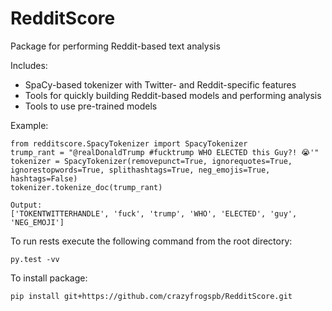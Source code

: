 # RedditScore
Package for performing Reddit-based text analysis

Includes:
- SpaCy-based tokenizer with Twitter- and Reddit-specific features
- Tools for quickly building Reddit-based models and performing analysis
- Tools to use pre-trained models

Example:

	from redditscore.SpacyTokenizer import SpacyTokenizer
	trump_rant = "@realDonaldTrump #fucktrump WHO ELECTED this Guy?! 😭'"
	tokenizer = SpacyTokenizer(removepunct=True, ignorequotes=True, ignorestopwords=True, splithashtags=True, neg_emojis=True, hashtags=False)
	tokenizer.tokenize_doc(trump_rant)

	Output:
	['TOKENTWITTERHANDLE', 'fuck', 'trump', 'WHO', 'ELECTED', 'guy', 'NEG_EMOJI']
	
To run rests execute the following command from the root directory:
	
	py.test -vv
	
To install package:

	pip install git+https://github.com/crazyfrogspb/RedditScore.git